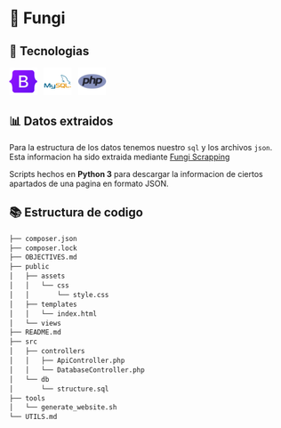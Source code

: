 # 🍄 Fungi
## 🔨 Tecnologias
<img src="public/assets/img/logos/bootstrap.png" width="50" height="50" alt="Bootstrap Logo">&nbsp;&nbsp;&nbsp;<img src="public/assets/img/logos/mysql.png" width="50" height="50" alt="MySQL Logo">&nbsp;&nbsp;&nbsp;<img src="public/assets/img/logos/php.png" width="50" height="50" alt="PHP Logo">

## 📊 Datos extraidos
Para la estructura de los datos tenemos nuestro `sql` y los archivos `json`. Esta informacion ha sido extraida mediante [Fungi Scrapping](https://www.github.com/mgrl39/fungi-scrapping)

Scripts hechos en **Python 3** para descargar la informacion de ciertos apartados de una pagina en formato JSON.
## 📚 Estructura de codigo 
```bash
├── composer.json
├── composer.lock
├── OBJECTIVES.md
├── public
│   ├── assets
│   │   └── css
│   │       └── style.css
│   ├── templates
│   │   └── index.html
│   └── views
├── README.md
├── src
│   ├── controllers
│   │   ├── ApiController.php
│   │   └── DatabaseController.php
│   └── db
│       └── structure.sql
├── tools
│   └── generate_website.sh
└── UTILS.md
```

